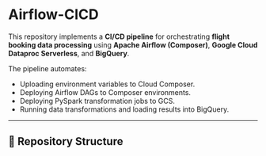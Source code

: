 # Airflow-CICD

This repository implements a **CI/CD pipeline** for orchestrating **flight booking data processing** using **Apache Airflow (Composer)**, **Google Cloud Dataproc Serverless**, and **BigQuery**.  

The pipeline automates:
- Uploading environment variables to Cloud Composer.
- Deploying Airflow DAGs to Composer environments.
- Deploying PySpark transformation jobs to GCS.
- Running data transformations and loading results into BigQuery.

---

## 📂 Repository Structure

